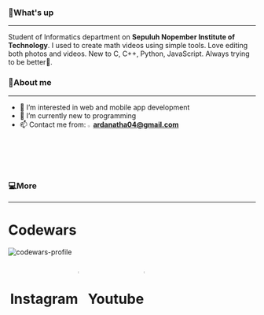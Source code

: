 ### 🤙What's up
---
Student of Informatics department on **Sepuluh Nopember Institute of Technology**. I used to create math videos using simple tools. Love editing both photos and videos. New to C, C++, Python, JavaScript. Always trying to be better🌾.

### 🙆About me
---
- 👀 I’m interested in web and mobile app development
- 🌱 I’m currently new to programming
- 📫 Contact me from: <a href="https://accounts.google.com/SignOutOptions?hl=id&continue=https://mail.google.com/mail/&service=mail&ec=GBRAFw"><img src="https://upload.wikimedia.org/wikipedia/commons/7/7e/Gmail_icon_%282020%29.svg" width=2.3% height=2.3%></a><t>**ardanatha04@gmail.com**

### 💻More
---
<h1>Codewars</h1>

![codewars-profile](https://www.codewars.com/users/hihanghoeng33/badges/large) <br> <br>

<div style="display: flex; margin: 4px;">
  <h1>Instagram</h1>
  <a href="https://www.instagram.com/ardanathapr"><img src="https://upload.wikimedia.org/wikipedia/commons/9/95/Instagram_logo_2022.svg" width=10% height=10%></a>
  <h1>Youtube</h1>
  <a href="http://www.youtube.com/@ArdaMathid"><img src="https://yt3.googleusercontent.com/WcYfh5YjrZtl8ipEXs3thkzV4tmwCgNLDHU4g1KhITB0u7mUGw5Of7K5kwigaI4u9LMCp0il=s176-c-k-c0x00ffffff-no-rj" width=10% height=10% border-radius: 4px></a>
</div>









